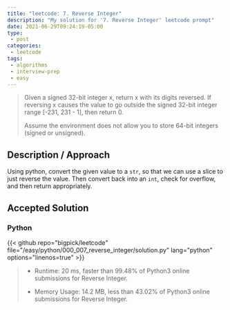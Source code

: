 ```yaml
---
title: "leetcode: 7. Reverse Integer"
description: "My solution for '7. Reverse Integer' leetcode prompt"
date: 2021-06-29T09:24:19-05:00
type:
 - post
categories:
 - leetcode
tags:
 - algorithms
 - interview-prep
 - easy
---
```


> Given a signed 32-bit integer x, return x with its digits reversed. If reversing x causes the value to go outside the signed 32-bit integer range [-231, 231 - 1], then return 0.
>
> Assume the environment does not allow you to store 64-bit integers (signed or unsigned).

## Description / Approach

Using python, convert the given value to a `str`, so that we can use a slice to just reverse the value. Then convert back into an `int`, check for overflow, and then return appropriately.

## Accepted Solution

### Python
{{< github repo="bigpick/leetcode" file="/easy/python/000_007_reverse_integer/solution.py" lang="python" options="linenos=true" >}}

> * Runtime: 20 ms, faster than 99.48% of Python3 online submissions for Reverse Integer.
>
> * Memory Usage: 14.2 MB, less than 43.02% of Python3 online submissions for Reverse Integer.


